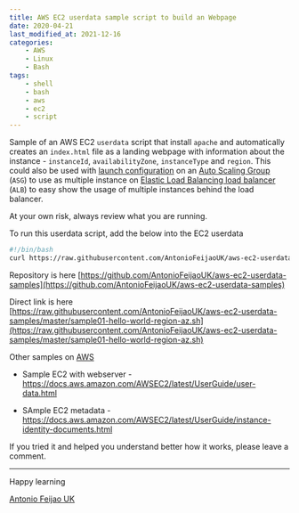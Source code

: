 ```yaml
---
title: AWS EC2 userdata sample script to build an Webpage
date: 2020-04-21
last_modified_at: 2021-12-16
categories:
    - AWS
    - Linux
    - Bash
tags:
    - shell
    - bash
    - aws
    - ec2
    - script
---
```


Sample of an AWS EC2 `userdata` script that install `apache` and automatically creates an `index.html` file as a landing webpage with information about the instance - `instanceId`, `availabilityZone`, `instanceType` and `region`. This could also be used with [launch configuration](https://docs.aws.amazon.com/autoscaling/ec2/userguide/LaunchConfiguration.html) on an [Auto Scaling Group](https://docs.aws.amazon.com/autoscaling/ec2/userguide/AutoScalingGroup.html) (`ASG`) to use as multiple instance on [Elastic Load Balancing load balancer](https://docs.aws.amazon.com/autoscaling/ec2/userguide/as-register-lbs-with-asg.html) (`ALB`) to easy show the usage of multiple instances behind the load balancer.


At your own risk, always review what you are running.

To run this userdata script, add the below into the EC2 userdata

```bash
#!/bin/bash
curl https://raw.githubusercontent.com/AntonioFeijaoUK/aws-ec2-userdata-samples/master/sample01-hello-world-region-az.sh | bash

```



Repository is here [https://github.com/AntonioFeijaoUK/aws-ec2-userdata-samples](https://github.com/AntonioFeijaoUK/aws-ec2-userdata-samples)

Direct link is here [https://raw.githubusercontent.com/AntonioFeijaoUK/aws-ec2-userdata-samples/master/sample01-hello-world-region-az.sh](https://raw.githubusercontent.com/AntonioFeijaoUK/aws-ec2-userdata-samples/master/sample01-hello-world-region-az.sh)




Other samples on [AWS](https://aws.amazon.com)

- Sample EC2 with webserver - <https://docs.aws.amazon.com/AWSEC2/latest/UserGuide/user-data.html>

- SAmple EC2 metadata - <https://docs.aws.amazon.com/AWSEC2/latest/UserGuide/instance-identity-documents.html>




If you tried it and helped you understand better how it works, please leave a comment.



---

Happy learning

[Antonio Feijao UK](https://antonio.cloud)

